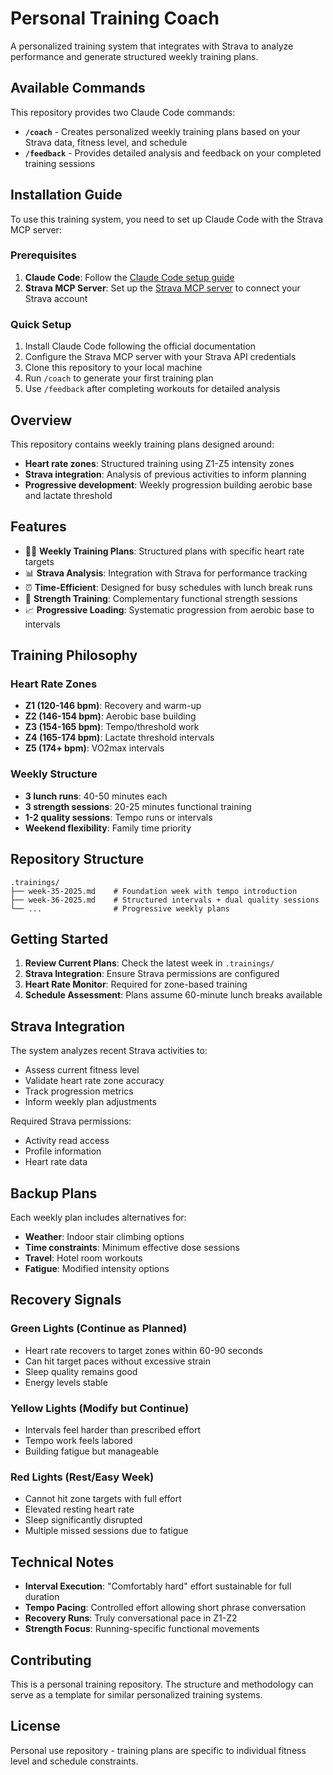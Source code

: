 # Personal Training Coach

A personalized training system that integrates with Strava to analyze performance and generate structured weekly training plans.

## Available Commands

This repository provides two Claude Code commands:

- **`/coach`** - Creates personalized weekly training plans based on your Strava data, fitness level, and schedule
- **`/feedback`** - Provides detailed analysis and feedback on your completed training sessions

## Installation Guide

To use this training system, you need to set up Claude Code with the Strava MCP server:

### Prerequisites

1. **Claude Code**: Follow the [Claude Code setup guide](https://docs.anthropic.com/en/docs/claude-code/getting-started)
2. **Strava MCP Server**: Set up the [Strava MCP server](https://docs.anthropic.com/en/docs/claude-code/mcp/strava) to connect your Strava account

### Quick Setup

1. Install Claude Code following the official documentation
2. Configure the Strava MCP server with your Strava API credentials
3. Clone this repository to your local machine
4. Run `/coach` to generate your first training plan
5. Use `/feedback` after completing workouts for detailed analysis

## Overview

This repository contains weekly training plans designed around:

- **Heart rate zones**: Structured training using Z1-Z5 intensity zones
- **Strava integration**: Analysis of previous activities to inform planning
- **Progressive development**: Weekly progression building aerobic base and lactate threshold

## Features

- 🏃‍♂️ **Weekly Training Plans**: Structured plans with specific heart rate targets
- 📊 **Strava Analysis**: Integration with Strava for performance tracking
- ⏰ **Time-Efficient**: Designed for busy schedules with lunch break runs
- 💪 **Strength Training**: Complementary functional strength sessions
- 📈 **Progressive Loading**: Systematic progression from aerobic base to intervals

## Training Philosophy

### Heart Rate Zones

- **Z1 (120-146 bpm)**: Recovery and warm-up
- **Z2 (146-154 bpm)**: Aerobic base building
- **Z3 (154-165 bpm)**: Tempo/threshold work
- **Z4 (165-174 bpm)**: Lactate threshold intervals
- **Z5 (174+ bpm)**: VO2max intervals

### Weekly Structure

- **3 lunch runs**: 40-50 minutes each
- **3 strength sessions**: 20-25 minutes functional training
- **1-2 quality sessions**: Tempo runs or intervals
- **Weekend flexibility**: Family time priority

## Repository Structure

```
.trainings/
├── week-35-2025.md    # Foundation week with tempo introduction
├── week-36-2025.md    # Structured intervals + dual quality sessions
└── ...                # Progressive weekly plans
```

## Getting Started

1. **Review Current Plans**: Check the latest week in `.trainings/`
2. **Strava Integration**: Ensure Strava permissions are configured
3. **Heart Rate Monitor**: Required for zone-based training
4. **Schedule Assessment**: Plans assume 60-minute lunch breaks available

## Strava Integration

The system analyzes recent Strava activities to:

- Assess current fitness level
- Validate heart rate zone accuracy
- Track progression metrics
- Inform weekly plan adjustments

Required Strava permissions:

- Activity read access
- Profile information
- Heart rate data

## Backup Plans

Each weekly plan includes alternatives for:

- **Weather**: Indoor stair climbing options
- **Time constraints**: Minimum effective dose sessions
- **Travel**: Hotel room workouts
- **Fatigue**: Modified intensity options

## Recovery Signals

### Green Lights (Continue as Planned)

- Heart rate recovers to target zones within 60-90 seconds
- Can hit target paces without excessive strain
- Sleep quality remains good
- Energy levels stable

### Yellow Lights (Modify but Continue)

- Intervals feel harder than prescribed effort
- Tempo work feels labored
- Building fatigue but manageable

### Red Lights (Rest/Easy Week)

- Cannot hit zone targets with full effort
- Elevated resting heart rate
- Sleep significantly disrupted
- Multiple missed sessions due to fatigue

## Technical Notes

- **Interval Execution**: "Comfortably hard" effort sustainable for full duration
- **Tempo Pacing**: Controlled effort allowing short phrase conversation
- **Recovery Runs**: Truly conversational pace in Z1-Z2
- **Strength Focus**: Running-specific functional movements

## Contributing

This is a personal training repository. The structure and methodology can serve as a template for similar personalized training systems.

## License

Personal use repository - training plans are specific to individual fitness level and schedule constraints.

